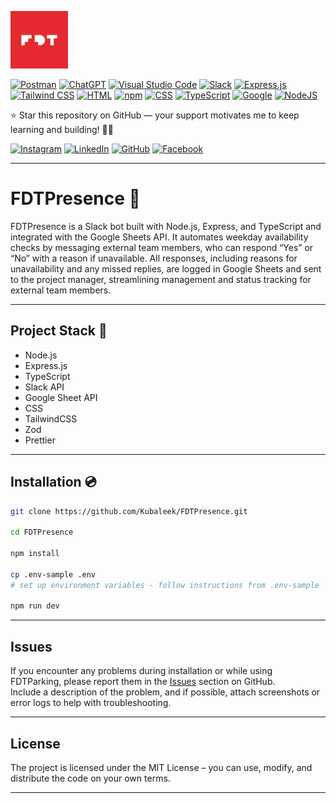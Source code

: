 <p align="left">
  <img src="src/public/img/fivedottwelve.jpg" alt="FiveDotTwelve — App Development Company" width="92px" height="92px">
</p>

[![Postman](https://img.shields.io/badge/Postman-FF6C37?logo=postman&logoColor=white)](#)
[![ChatGPT](https://img.shields.io/badge/ChatGPT-74aa9c?logo=openai&logoColor=white)](#)
[![Visual Studio Code](https://custom-icon-badges.demolab.com/badge/Visual%20Studio%20Code-0078d7.svg?logo=vsc&logoColor=white)](#)
[![Slack](https://img.shields.io/badge/Slack-4A154B?logo=slack&logoColor=fff)](#)
[![Express.js](https://img.shields.io/badge/Express.js-%23404d59.svg?logo=express&logoColor=%2361DAFB)](#)
[![Tailwind CSS](https://img.shields.io/badge/Tailwind%20CSS-%2338B2AC.svg?logo=tailwind-css&logoColor=white)](#)
[![HTML](https://img.shields.io/badge/HTML-%23E34F26.svg?logo=html5&logoColor=white)](#)
[![npm](https://img.shields.io/badge/npm-CB3837?logo=npm&logoColor=fff)](#)
[![CSS](https://img.shields.io/badge/CSS-639?logo=css&logoColor=fff)](#)
[![TypeScript](https://img.shields.io/badge/TypeScript-3178C6?logo=typescript&logoColor=fff)](#)
[![Google](https://img.shields.io/badge/Google-4285F4?logo=google&logoColor=white)](#)
[![NodeJS](https://img.shields.io/badge/Node.js-6DA55F?logo=node.js&logoColor=white)](#)

<p>
⭐ Star this repository on GitHub — your support motivates me to keep learning and building! 🚀✨
</p>

[![Instagram](https://img.shields.io/badge/Instagram-%23E4405F.svg?logo=Instagram&logoColor=white)](https://www.instagram.com/fivedottwelve/)
[![LinkedIn](https://custom-icon-badges.demolab.com/badge/LinkedIn-0A66C2?logo=linkedin-white&logoColor=fff)](https://pl.linkedin.com/company/fivedottwelve)
[![GitHub](https://img.shields.io/badge/GitHub-%23121011.svg?logo=github&logoColor=white)](https://github.com/FiveDotTwelve)
[![Facebook](https://img.shields.io/badge/Facebook-%231877F2.svg?logo=Facebook&logoColor=white)](https://www.facebook.com/fivedottwelve)

---

# FDTPresence 🚀

<p>
FDTPresence is a Slack bot built with Node.js, Express, and TypeScript and integrated with the Google Sheets API. It automates weekday availability checks by messaging external team members, who can respond “Yes” or “No” with a reason if unavailable. All responses, including reasons for unavailability and any missed replies, are logged in Google Sheets and sent to the project manager, streamlining management and status tracking for external team members.
</p>

---

## Project Stack 💼

- Node.js  
- Express.js  
- TypeScript  
- Slack API  
- Google Sheet API
- CSS
- TailwindCSS
- Zod
- Prettier

---

## Installation 💿

```bash
git clone https://github.com/Kubaleek/FDTPresence.git

cd FDTPresence

npm install

cp .env-sample .env
# set up environment variables - follow instructions from .env-sample

npm run dev
```

---

## Issues
If you encounter any problems during installation or while using FDTParking, please report them in the [Issues](https://github.com/Kubaleek/FDTPresence/issues) section on GitHub.  
Include a description of the problem, and if possible, attach screenshots or error logs to help with troubleshooting.

---

## License

The project is licensed under the MIT License – you can use, modify, and distribute the code on your own terms.

---

